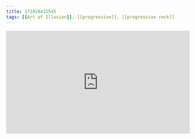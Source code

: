 ```yaml
---
title: 171928431545
tags: [[Art of Illusion]], [[progressive]], [[progressive rock]]
---
```

<iframe allow="accelerometer; autoplay; clipboard-write; encrypted-media; gyroscope; picture-in-picture" allowfullscreen="" frameborder="0" height="281" id="youtube_iframe" src="https://www.youtube.com/embed/oEc2QYJXyxM?feature=oembed&amp;enablejsapi=1&amp;origin=https://safe.txmblr.com&amp;wmode=opaque" width="500"></iframe>